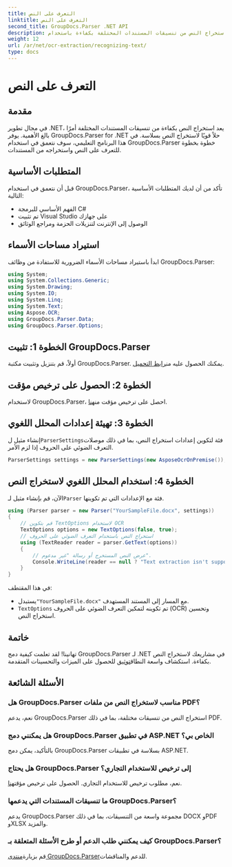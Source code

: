 ```yaml
---
title: التعرف على النص
linktitle: التعرف على النص
second_title: GroupDocs.Parser .NET API
description: قم باستخراج النص من تنسيقات المستندات المختلفة بكفاءة باستخدام GroupDocs.Parser لـ .NET. سهولة التكامل وإمكانيات التعرف الضوئي على الحروف القوية.
weight: 12
url: /ar/net/ocr-extraction/recognizing-text/
type: docs
---
```

# التعرف على النص

## مقدمة
في مجال تطوير .NET، يعد استخراج النص بكفاءة من تنسيقات المستندات المختلفة أمرًا بالغ الأهمية. يوفر GroupDocs.Parser for .NET حلاً قويًا لاستخراج النص بسلاسة. في هذا البرنامج التعليمي، سوف نتعمق في استخدام GroupDocs.Parser خطوة بخطوة للتعرف على النص واستخراجه من المستندات.
## المتطلبات الأساسية
قبل أن نتعمق في استخدام GroupDocs.Parser، تأكد من أن لديك المتطلبات الأساسية التالية:
- الفهم الأساسي للبرمجة C#
- تم تثبيت Visual Studio على جهازك
- الوصول إلى الإنترنت لتنزيلات الحزمة ومراجع الوثائق

## استيراد مساحات الأسماء
ابدأ باستيراد مساحات الأسماء الضرورية للاستفادة من وظائف GroupDocs.Parser:
```csharp
using System;
using System.Collections.Generic;
using System.Drawing;
using System.IO;
using System.Linq;
using System.Text;
using Aspose.OCR;
using GroupDocs.Parser.Data;
using GroupDocs.Parser.Options;
```
## الخطوة 1: تثبيت GroupDocs.Parser
 أولاً، قم بتنزيل وتثبيت مكتبة GroupDocs.Parser. يمكنك الحصول عليه من[رابط التحميل](https://releases.groupdocs.com/parser/net/).
## الخطوة 2: الحصول على ترخيص مؤقت
 لاستخدام GroupDocs.Parser، احصل على ترخيص مؤقت من[هنا](https://purchase.groupdocs.com/temporary-license/).
## الخطوة 3: تهيئة إعدادات المحلل اللغوي
 إنشاء مثيل ل`ParserSettings`فئة لتكوين إعدادات استخراج النص، بما في ذلك موصلات التعرف الضوئي على الحروف إذا لزم الأمر.
```csharp
ParserSettings settings = new ParserSettings(new AsposeOcrOnPremise());
```
## الخطوة 4: استخدام المحلل اللغوي لاستخراج النص
 الآن، قم بإنشاء مثيل لـ`Parser` فئة مع الإعدادات التي تم تكوينها.
```csharp
using (Parser parser = new Parser("YourSampleFile.docx", settings))
{
    // قم بتكوين TextOptions لاستخدام OCR
    TextOptions options = new TextOptions(false, true);
    // استخراج النص باستخدام التعرف الضوئي على الحروف
    using (TextReader reader = parser.GetText(options))
    {
        // عرض النص المستخرج أو رسالة "غير مدعوم".
        Console.WriteLine(reader == null ? "Text extraction isn't supported" : reader.ReadToEnd());
    }
}
```
في هذا المقتطف:
-  يستبدل`"YourSampleFile.docx"` مع المسار إلى المستند المستهدف.
- `TextOptions` تم تكوينه لتمكين التعرف الضوئي على الحروف (OCR) وتحسين استخراج النص.

## خاتمة
 تهانينا! لقد تعلمت كيفية دمج GroupDocs.Parser لـ .NET في مشاريعك لاستخراج النص بكفاءة. استكشاف واسعة النطاق[توثيق](https://tutorials.groupdocs.com/parser/net/) للحصول على الميزات والتحسينات المتقدمة.

## الأسئلة الشائعة
### هل GroupDocs.Parser مناسب لاستخراج النص من ملفات PDF؟
نعم، يدعم GroupDocs.Parser استخراج النص من تنسيقات مختلفة، بما في ذلك PDF.
### هل يمكنني دمج GroupDocs.Parser في تطبيق ASP.NET الخاص بي؟
بالتأكيد، يمكن دمج GroupDocs.Parser بسلاسة في تطبيقات ASP.NET.
### هل يحتاج GroupDocs.Parser إلى ترخيص للاستخدام التجاري؟
نعم، مطلوب ترخيص للاستخدام التجاري. الحصول على ترخيص مؤقت[هنا](https://purchase.groupdocs.com/temporary-license/).
### ما تنسيقات المستندات التي يدعمها GroupDocs.Parser؟
يدعم GroupDocs.Parser مجموعة واسعة من التنسيقات، بما في ذلك DOCX وPDF وXLSX والمزيد.
### كيف يمكنني طلب الدعم أو طرح الأسئلة المتعلقة بـ GroupDocs.Parser؟
 قم بزيارة[منتدى GroupDocs.Parser](https://forum.groupdocs.com/c/parser/17)للدعم والمناقشات.